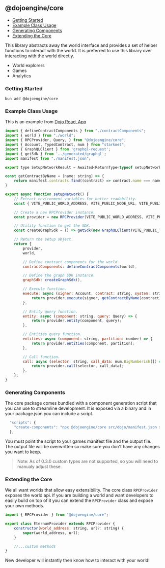 ## @dojoengine/core

- [Getting Started](#getting-started)
- [Example Class Usage](#example-class-usage)
- [Generating Components](#generating-components)
- [Extending the Core](#extending-the-core)

This library abstracts away the world interface and provides a set of helper functions to interact with the world. It is preferred to use this library over interacting with the world directly.

- World explorers
- Games
- Analytics

### Getting Started

```console
bun add @dojoengine/core
```

### Example Class Usage

This is an example from [Dojo React App](https://github.com/dojoengine/dojo-starter-react-app)

```javascript
import { defineContractComponents } from "./contractComponents";
import { world } from "./world";
import { RPCProvider, Query, } from "@dojoengine/core";
import { Account, TypedContract, num } from "starknet";
import { GraphQLClient } from 'graphql-request';
import { getSdk } from '../generated/graphql';
import manifest from "./manifest.json";

export type SetupNetworkResult = Awaited<ReturnType<typeof setupNetwork>>;

const getContractByName = (name: string) => {
    return manifest.contracts.find((contract) => contract.name === name);
}

export async function setupNetwork() {
    // Extract environment variables for better readability.
    const { VITE_PUBLIC_WORLD_ADDRESS, VITE_PUBLIC_NODE_URL, VITE_PUBLIC_TORII } = import.meta.env;

    // Create a new RPCProvider instance.
    const provider = new RPCProvider(VITE_PUBLIC_WORLD_ADDRESS, VITE_PUBLIC_NODE_URL);

    // Utility function to get the SDK.
    const createGraphSdk = () => getSdk(new GraphQLClient(VITE_PUBLIC_TORII));

    // Return the setup object.
    return {
        provider,
        world,

        // Define contract components for the world.
        contractComponents: defineContractComponents(world),

        // Define the graph SDK instance.
        graphSdk: createGraphSdk(),

        // Execute function.
        execute: async (signer: Account, contract: string, system: string, call_data: num.BigNumberish[]) => {
            return provider.execute(signer, getContractByName(contract)?.address || "", system, call_data);
        },

        // Entity query function.
        entity: async (component: string, query: Query) => {
            return provider.entity(component, query);
        },

        // Entities query function.
        entities: async (component: string, partition: number) => {
            return provider.entities(component, partition);
        },

        // Call function.
        call: async (selector: string, call_data: num.BigNumberish[]) => {
            return provider.call(selector, call_data);
        },
    };
}
```
### Generating Components

The core package comes bundled with a component generation script that you can use to streamline development. It is exposed via a binary and in your package.json you can include a script.

```js
  "scripts": {
    "create-components": "npx @dojoengine/core src/dojo/manifest.json src/dojo/contractComponents.ts"
  },
```

You must point the script to your games manifest file and the output file. The output file will be overwritten so make sure you don't have any changes you want to keep.

> Note: As of 0.3.0 custom types are not supported, so you will need to manualy adjust these.

### Extending the Core

We all want worlds that allow easy extensibility. The core class `RPCProvider` exposes the world api. If you are building a world and want developers to easily build on top of it you can extend the `RPCProvider` class and expose your own methods.

```javascript
import { RPCProvider } from "@dojoengine/core";

export class EternumProvider extends RPCProvider {
    constructor(world_address: string, url?: string) {
        super(world_address, url);
    }

    //...custom methods
}
```

New developer will instantly then know how to interact with your world!
